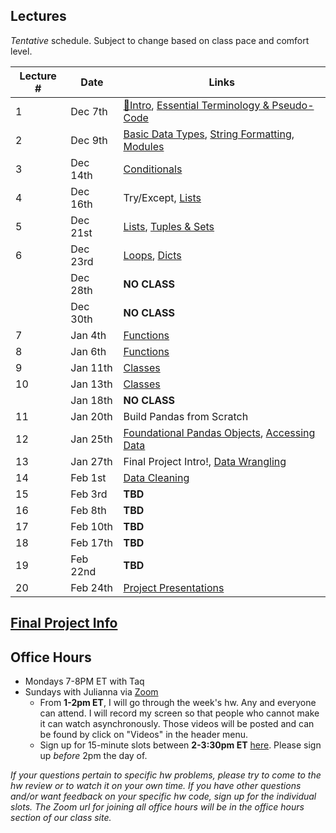 ## Lectures

_Tentative_ schedule. Subject to change based on class pace and comfort level.

| Lecture # | Date | Links |
| --------- | ---- | ------------- |
| 1  | Dec 7th  | [🎉Intro](#in/intro/welcome), [Essential Terminology & Pseudo-Code](#out/topics/essential_terminology) |
| 2  | Dec 9th  |  [Basic Data Types](#out/topics/basic_data_types), [String Formatting](#out/topics/string_formatting), [Modules](#out/topics/modules) |
| 3  | Dec 14th | [Conditionals](#out/topics/conditionals)  |
| 4  | Dec 16th | Try/Except, [Lists](#out/topics/lists) |
| 5  | Dec 21st | [Lists](#out/topics/lists), [Tuples & Sets](#out/topics/tuples_sets) |
| 6  | Dec 23rd | [Loops](#out/topics/loops), [Dicts](#out/topics/dicts) |
|    | Dec 28th | **NO CLASS** |
|    | Dec 30th | **NO CLASS** |
| 7  | Jan 4th  | [Functions](#out/topics/functions) |
| 8  | Jan 6th  | [Functions](#out/topics/functions) |
| 9  | Jan 11th | [Classes](#out/topics/classes) |
| 10 | Jan 13th | [Classes](#out/topics/classes) |
|    | Jan 18th | **NO CLASS** |
| 11 | Jan 20th | Build Pandas from Scratch |
| 12 | Jan 25th | [Foundational Pandas Objects](#out/topics/classes), [Accessing Data](#out/topics/accessing_data) |
| 13 | Jan 27th | Final Project Intro!, [Data Wrangling](#out/topics/wrangling1) |
| 14 | Feb 1st  | [Data Cleaning](#out/topics/data_cleaning) |
| 15 | Feb 3rd  | **TBD** |
| 16 | Feb 8th  | **TBD** |
| 17 | Feb 10th | **TBD** |
| 18 | Feb 17th | **TBD** |
| 19 | Feb 22nd | **TBD** |
| 20 | Feb 24th | [Project Presentations]() |


## [Final Project Info](#in/intro/finalproject)
 
## Office Hours

* Mondays 7-8PM ET with Taq
* Sundays with Julianna via [Zoom](https://generalassembly.zoom.us/j/91241981679?pwd=L2hTUWJ4YWZpV3dIMUd6eXN3dXhrQT09)
  * From **1-2pm ET**, I will go through the week's hw. Any and everyone can attend. I will record my screen so that people who cannot make it can watch asynchronously. Those videos will be posted and can be found by click on "Videos" in the header menu.
  * Sign up for 15-minute slots between **2-3:30pm ET** [here](https://docs.google.com/spreadsheets/d/1QCFiPUrovPPSyYPBOIEDMcTJuCWpZ5FzzazmCQm4mww/edit?usp=sharing). Please sign up *before* 2pm the day of.

*If your questions pertain to specific hw problems, please try to come to the hw review or to watch it on your own time. If you have other questions and/or want feedback on your specific hw code, sign up for the individual slots. The Zoom url for joining all office hours will be in the office hours section of our class site.*



